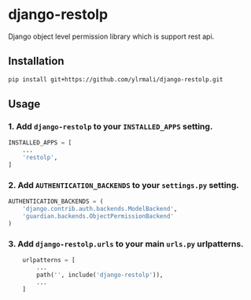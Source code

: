 # django-restolp
Django object level permission library which is support rest api.

## Installation
```bash
pip install git+https://github.com/ylrmali/django-restolp.git
```

## Usage
### 1. Add `django-restolp` to your `INSTALLED_APPS` setting.
```python
INSTALLED_APPS = [
    ...
    'restolp',
]
```

### 2. Add `AUTHENTICATION_BACKENDS` to your `settings.py` setting.
```python
AUTHENTICATION_BACKENDS = (
    'django.contrib.auth.backends.ModelBackend', 
    'guardian.backends.ObjectPermissionBackend'
)
```
### 3. Add `django-restolp.urls` to your main `urls.py` urlpatterns.
```python
    urlpatterns = [
        ...
        path('', include('django-restolp')),
        ...
    ]
```
